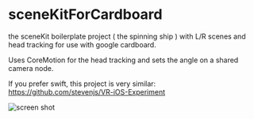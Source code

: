 # sceneKitForCardboard
the sceneKit boilerplate project ( the spinning ship ) with L/R scenes and head tracking for use with google cardboard.  

Uses CoreMotion for the head tracking and sets the angle on a shared camera node.

If you prefer swift, this project is very similar:
https://github.com/stevenjs/VR-iOS-Experiment

![screen shot](https://raw.githubusercontent.com/orff/sceneKitForCardboard/master/screenshot.png)
